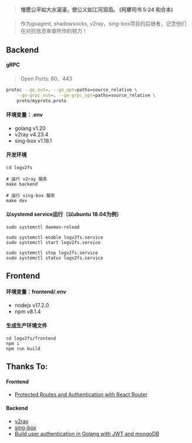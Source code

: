> #### 惟愿公平如大水滚滚，使公义如江河滔滔。 (阿摩司书 5:24 和合本)

> 作为goagent, shadowsocks, v2ray，sing-box项目的后继者，记念他们在对抗信息审查所作的努力！

## Backend

#### gRPC

> Open Ports: 80、443

```bash
protoc --go_out=. --go_opt=paths=source_relative \
    --go-grpc_out=. --go-grpc_opt=paths=source_relative \
    proto/myproto.proto
```

#### 环境变量：.env

- golang v1.20
- v2ray v4.23.4
- sing-box v1.18.1

#### 开发环境

```
cd logv2fs

# 运行 v2ray 服务
make backend

# 运行 sing-box 服务
make dev
```

#### 以systemd service运行（以ubuntu 18.04为例）
```
sudo systemctl daemon-reload

sudo systemctl enable logv2fs.service
sudo systemctl start logv2fs.service

sudo systemctl stop logv2fs.service
sudo systemctl status logv2fs.service
```

## Frontend

#### 环境变量：frontend/.env

- nodejs v17.2.0
- npm v8.1.4

#### 生成生产环境文件
```
cd logv2fs/frontend
npm i
npm run build
```

## Thanks To:

#### Frontend

- [Protected Routes and Authentication with React Router](https://ui.dev/react-router-protected-routes-authentication/)

#### Backend

- [v2ray](https://github.com/v2ray/v2ray-core.git)
- [sing-box](https://github.com/SagerNet/sing-box)
- [Build user authentication in Golang with JWT and mongoDB](https://dev.to/joojodontoh/build-user-authentication-in-golang-with-jwt-and-mongodb-2igd)